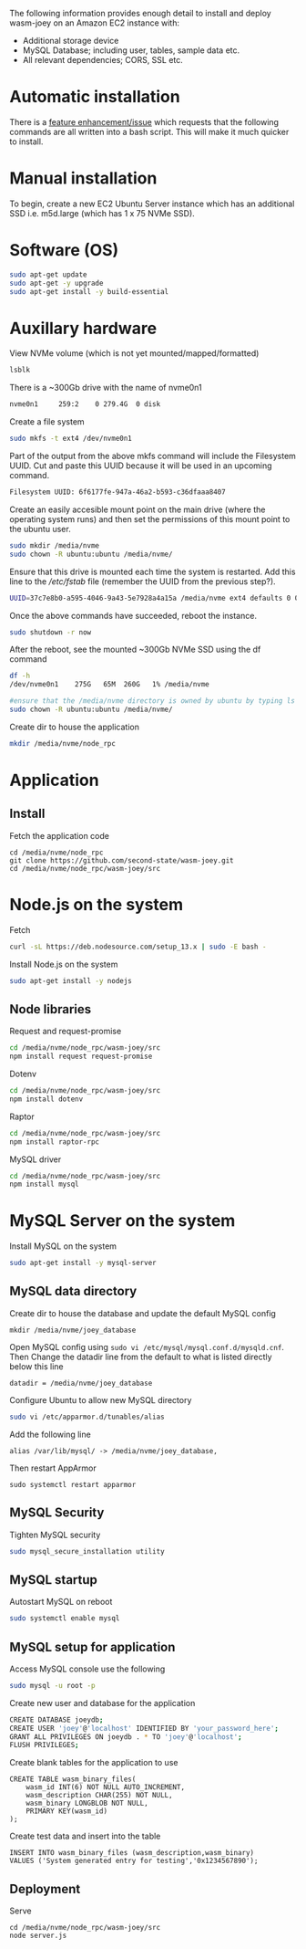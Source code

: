 The following information provides enough detail to install and deploy wasm-joey on an Amazon EC2 instance with:
- Additional storage device
- MySQL Database; including user, tables, sample data etc.
- All relevant dependencies; CORS, SSL etc.

# Automatic installation
There is a [feature enhancement/issue](https://github.com/second-state/wasm-joey/issues/1) which requests that the following commands are all written into a bash script. This will make it much quicker to install.

# Manual installation
To begin, create a new EC2 Ubuntu Server instance which has an additional SSD i.e. m5d.large (which has 1 x 75 NVMe SSD).

# Software (OS)
```bash
sudo apt-get update
sudo apt-get -y upgrade
sudo apt-get install -y build-essential
```

# Auxillary hardware
View NVMe volume (which is not yet mounted/mapped/formatted)
```bash
lsblk
```
There is a ~300Gb drive with the name of nvme0n1
```bash
nvme0n1     259:2    0 279.4G  0 disk 
```
Create a file system
```bash
sudo mkfs -t ext4 /dev/nvme0n1 
```
Part of the output from the above mkfs command will include the Filesystem UUID. Cut and paste this UUID because it will be used in an upcoming command.
```bash
Filesystem UUID: 6f6177fe-947a-46a2-b593-c36dfaaa8407
```
Create an easily accesible mount point on the main drive (where the operating system runs) and then set the permissions of this mount point to the ubuntu user.
```bash
sudo mkdir /media/nvme
sudo chown -R ubuntu:ubuntu /media/nvme/
```
Ensure that this drive is mounted each time the system is restarted. Add this line to the */etc/fstab* file (remember the UUID from the previous step?).
```bash
UUID=37c7e8b0-a595-4046-9a43-5e7928a4a15a /media/nvme ext4 defaults 0 0
```
Once the above commands have succeeded, reboot the instance.
```bash
sudo shutdown -r now
```
After the reboot, see the mounted ~300Gb NVMe SSD using the df command
```bash
df -h
/dev/nvme0n1    275G   65M  260G   1% /media/nvme
```
```bash
#ensure that the /media/nvme directory is owned by ubuntu by typing ls -la /media/nvme If it is not then type the following command
sudo chown -R ubuntu:ubuntu /media/nvme/
```

Create dir to house the application 
```bash
mkdir /media/nvme/node_rpc
```

# Application

## Install
Fetch the application code
```
cd /media/nvme/node_rpc
git clone https://github.com/second-state/wasm-joey.git
cd /media/nvme/node_rpc/wasm-joey/src
```

# Node.js on the system
Fetch
```bash
curl -sL https://deb.nodesource.com/setup_13.x | sudo -E bash -
```
Install Node.js on the system
```bash
sudo apt-get install -y nodejs
```

## Node libraries
Request and request-promise
```bash
cd /media/nvme/node_rpc/wasm-joey/src
npm install request request-promise
```
Dotenv
```bash
cd /media/nvme/node_rpc/wasm-joey/src
npm install dotenv
```
Raptor
```bash
cd /media/nvme/node_rpc/wasm-joey/src
npm install raptor-rpc
```
MySQL driver
```bash
cd /media/nvme/node_rpc/wasm-joey/src
npm install mysql
```

# MySQL Server on the system
Install MySQL on the system
```bash
sudo apt-get install -y mysql-server
```

## MySQL data directory
Create dir to house the database and update the default MySQL config
```
mkdir /media/nvme/joey_database
```
Open MySQL config using `sudo vi /etc/mysql/mysql.conf.d/mysqld.cnf`. Then Change the datadir line from the default to what is listed directly below this line
```
datadir = /media/nvme/joey_database
```
Configure Ubuntu to allow new MySQL directory
```bash
sudo vi /etc/apparmor.d/tunables/alias
```
Add the following line
```
alias /var/lib/mysql/ -> /media/nvme/joey_database,
```
Then restart AppArmor
```
sudo systemctl restart apparmor
```
## MySQL Security
Tighten MySQL security
```bash
sudo mysql_secure_installation utility
```
## MySQL startup
Autostart MySQL on reboot
```bash
sudo systemctl enable mysql
```
## MySQL setup for application
Access MySQL console use the following
```bash
sudo mysql -u root -p
```

Create new user and database for the application
```bash
CREATE DATABASE joeydb;
CREATE USER 'joey'@'localhost' IDENTIFIED BY 'your_password_here';
GRANT ALL PRIVILEGES ON joeydb . * TO 'joey'@'localhost';
FLUSH PRIVILEGES;
```

Create blank tables for the application to use
```
CREATE TABLE wasm_binary_files(
    wasm_id INT(6) NOT NULL AUTO_INCREMENT,
    wasm_description CHAR(255) NOT NULL,
    wasm_binary LONGBLOB NOT NULL,
    PRIMARY KEY(wasm_id)
);
```
Create test data and insert into the table
```
INSERT INTO wasm_binary_files (wasm_description,wasm_binary)
VALUES ('System generated entry for testing','0x1234567890');
```

## Deployment
Serve
```
cd /media/nvme/node_rpc/wasm-joey/src
node server.js
```







